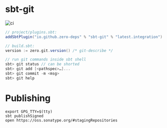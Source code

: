 # sbt-git

![ci](https://github.com/zero-deps/ext/workflows/ci/badge.svg)

```scala
// project/plugins.sbt:
addSbtPlugin("io.github.zero-deps" % "sbt-git" % "latest.integration")

// build.sbt:
version := zero.git.version() /* git-describe */

// run git commands inside sbt shell
sbt> git status // can be shorted
sbt> git add [<pathspec>…]...
sbt> git commit -m <msg>
sbt> git help
```

# Publishing

```
export GPG_TTY=$(tty)
sbt publishSigned
open https://oss.sonatype.org/#stagingRepositories
```
